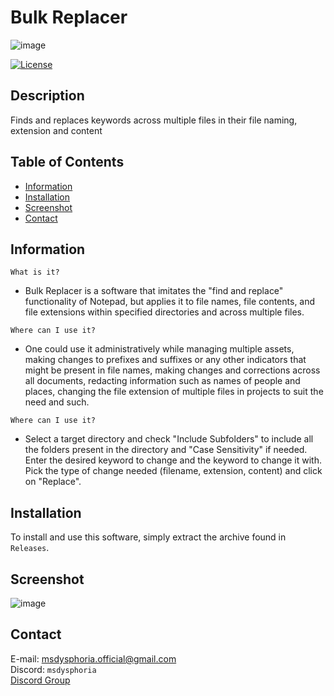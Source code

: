 # Bulk Replacer
![image](https://github.com/user-attachments/assets/cb935757-5dc0-422a-bf81-4470423220df)

[![License](https://img.shields.io/badge/license-Ms._Dysphoria-blue.svg)](LICENSE)

## Description

Finds and replaces keywords across multiple files in their file naming, extension and content
 
## Table of Contents
- [Information](#information)
- [Installation](#installation)
- [Screenshot](#screenshot)
- [Contact](#contact)

## Information
`What is it?` <br />
- Bulk Replacer is a software that imitates the "find and replace" functionality of Notepad, but applies it to file names, file contents, and file extensions within specified directories and across multiple files.
 
`Where can I use it?` <br />
- One could use it administratively while managing multiple assets, making changes to prefixes and suffixes or any other indicators that might be present in file names, making changes and corrections across all documents, redacting information such as names of people and places, changing the file extension of multiple files in projects to suit the need and such.

`Where can I use it?` <br />
- Select a target directory and check "Include Subfolders" to include all the folders present in the directory and "Case Sensitivity" if needed. Enter the desired keyword to change and the keyword to change it with. Pick the type of change needed (filename, extension, content) and click on "Replace".
## Installation

To install and use this software, simply extract the archive found in `Releases`.

## Screenshot

![image](https://github.com/user-attachments/assets/ffcfa581-7f50-4f52-8937-38184f2cef6b)



## Contact
E-mail: msdysphoria.official@gmail.com<br />
Discord: `msdysphoria`<br />
[Discord Group](https://discord.gg/tG6krSHZbG)
